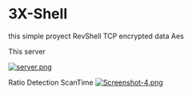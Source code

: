 # 3X-Shell
this simple proyect RevShell  TCP encrypted data Aes 

This server 

[![server.png](https://i.postimg.cc/sxK1nRDq/server.png)](https://postimg.cc/GT8c2VDx)

Ratio Detection ScanTime
[![Screenshot-4.png](https://i.postimg.cc/9FbCqpr8/Screenshot-4.png)](https://postimg.cc/jLDGpy6P)

